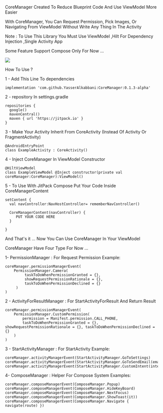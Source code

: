 
CoreManager Created To Reduce Blueprint Code And Use ViewModel More Easier


With CoreManager, You Can Request Permission, Pick Images, Or Navigating From ViewModel Without Write Any Thing In The Activity

Note : To Use This Library You Must Use ViewModel ,Hilt For Dependency Injection ,Single Activity App

Some Feature Support Compose Only For Now ...

[![](https://jitpack.io/v/YasserAlkabbani/CoreManager.svg)](https://jitpack.io/#YasserAlkabbani/CoreManager)


How To Use ?

1 - Add This Line To dependencies 
```
implementation 'com.github.YasserAlkabbani:CoreManager:0.1.3-alpha'
```

2 - repository In settings.gradle
```
repositories {
  google()
  mavenCentral()
  maven { url 'https://jitpack.io' }
}
```
3 - Make Your Activity Inherit From CoreActivity (Instead Of Activity Or FragmentActivity)
```
@AndroidEntryPoint
class ExampleActivity : CoreActivity() 
```

4 - Inject CoreManager In ViewModel Constructor
```
@HiltViewModel
class ExampleViewModel @Inject constructor(private val coreManager:CoreManager):ViewModel()
```
5 - To Use With JitPack Compose Put Your Code Inside CoreManagerContent

```
setContent {
  val navController:NavHostController= rememberNavController()

  CoreManagerContent(navController) {
     PUT YOUR CODE HERE
  }
  
}
```

And That's it ... Now You Can Use CoreManager In Your ViewModel

CoreManager Have Four Type For Now ...

1- PermissionManager : For Request Permission
Example:
 ```
coreManager.permissionManagerEvent(
     PermissionManager.Camera(
          taskToDoWhenPermissionGranted = {},
          showRequestPermissionRationale = {},
          taskToDoWhenPermissionDeclined = {}
      )
)
```

2 - ActivityForResultManager : For StartActivityForResult And Return Result
```
coreManager.permissionManagerEvent(
    PermissionManager.CustomPermission(
        permission = Manifest.permission.CALL_PHONE,
        taskToDoWhenPermissionGranted = {}, showRequestPermissionRationale = {}, taskToDoWhenPermissionDeclined = {}
    )
)
```


3 - StartActivityManager : For StartActivity
Example:
```
coreManager.activityManagerEvent(StartActivityManager.GoToSettings)
coreManager.activityManagerEvent(StartActivityManager.GoToSendEmail(emailAddress))
coreManager.activityManagerEvent(StartActivityManager.CustomIntent(intent)
```

4- ComposeManager : Helper For Compose System
Examples:
```
coreManager.composeManagerEvent(ComposeManager.Popup)
coreManager.composeManagerEvent(ComposeManager.HideKeyBoard)
coreManager.composeManagerEvent(ComposeManager.NextFocus)
coreManager.composeManagerEvent(ComposeManager.ShowToast(it))
coreManager.composeManagerEvent(ComposeManager.Navigate { navigate(route) })
```
